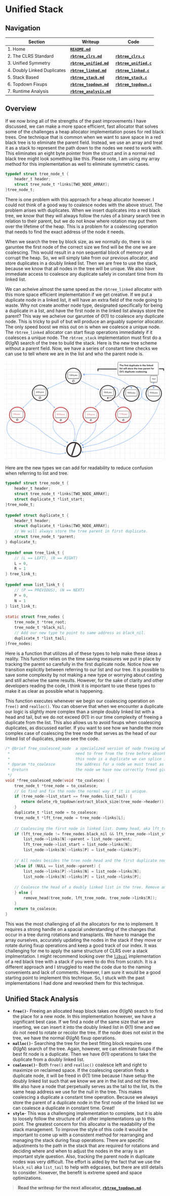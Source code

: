 # Unified Stack

## Navigation

|Section|Writeup|Code|
|---           |---    |--- |
|1. Home|**[`README.md`](/README.md)**||
|2. The CLRS Standard|**[`rbtree_clrs.md`](/docs/rbtree_clrs.md)**|**[`rbtree_clrs.c`](/src/rbtree_clrs.c)**|
|3. Unified Symmetry|**[`rbtree_unified.md`](/docs/rbtree_unified.md)**|**[`rbtree_unified.c`](/src/rbtree_unified.c)**|
|4. Doubly Linked Duplicates|**[`rbtree_linked.md`](/docs/rbtree_linked.md)**|**[`rbtree_linked.c`](/src/rbtree_linked.c)**|
|5. Stack Based|**[`rbtree_stack.md`](/docs/rbtree_stack.md)**|**[`rbtree_stack.c`](/src/rbtree_stack.c)**|
|6. Topdown Fixups|**[`rbtree_topdown.md`](/docs/rbtree_topdown.md)**|**[`rbtree_topdown.c`](/src/rbtree_topdown.c)**|
|7. Runtime Analysis|**[`rbtree_analysis.md`](/docs/rbtree_analysis.md)**||

## Overview

If we now bring all of the strengths of the past improvements I have discussed, we can make a more space efficient, fast allocator that solves some of the challenges a heap allocator implementation poses for red black trees. One technique that is common when we want to save space in a red black tree is to eliminate the parent field. Instead, we use an array and treat it as a stack to represent the path down to the nodes we need to work with. This eliminates an eight byte pointer from the struct and in a normal red black tree might look something like this. Please note, I am using my array method for this implementation as well to eliminate symmetric cases.

```c
typedef struct tree_node_t {
    header_t header;
    struct tree_node_t *links[TWO_NODE_ARRAY];
}tree_node_t;
```

There is one problem with this approach for a heap allocator however. I could not think of a good way to coalesce nodes with the above struct. The problem arises with duplicates. When we insert duplicates into a red black tree, we know that they will always follow the rules of a binary search tree in relation to their parent, but we do not know where rotation may put them over the lifetime of the heap. This is a problem for a coalescing operation that needs to find the exact address of the node it needs.

When we search the tree by block size, as we normally do, there is no garuntee the first node of the correct size we find will be the one we are coalescing. This would result in a non sequential block of memory and corrupt the heap. So, we will simply take from our previous allocator, and store duplicates in a doubly linked list. Then we are free to use the stack, because we know that all nodes in the tree will be unique. We also have immediate access to coalesce any duplicate safely in constant time from its linked list.

We can acheive almost the same speed as the `rbtree_linked` allocator with this more space efficient implementation if we get creative. If we put a duplicate node in a linked list, it will have an extra field of the node going to waste. Why not create another node type, designated specifically for being a duplicate in a list, and have the first node in the linked list always store the parent? This way we acheive our garuntee of $\Theta(1)$ to coalesce any duplicate node. This is tricky to pull of but will produce an arguably superior allocator. The only speed boost we miss out on is when we coalesce a unique node. The `rbtree_linked` allocator can start fixup operations immediately if it coalesces a unique node. The `rbtree_stack` implementation must first do a $\Theta(lgN)$ search of the tree to build the stack. Here is the new tree scheme without a parent field. Now, we have a series of constant time checks we can use to tell where we are in the list and who the parent node is.

![rb-stack-scheme](/images/rb-duplicates-no-parent.png)

Here are the new types we can add for readability to reduce confusion when referring to list and tree.

```c
typedef struct tree_node_t {
    header_t header;
    struct tree_node_t *links[TWO_NODE_ARRAY];
    struct duplicate_t *list_start;
}tree_node_t;

typedef struct duplicate_t {
    header_t header;
    struct duplicate_t *links[TWO_NODE_ARRAY];
    // We will always store the tree parent in first duplicate.
    struct tree_node_t *parent;
} duplicate_t;

typedef enum tree_link_t {
    // (L == LEFT), (R == RIGHT)
    L = 0,
    R = 1
} tree_link_t;

typedef enum list_link_t {
    // (P == PREVIOUS), (N == NEXT)
    P = 0,
    N = 1
} list_link_t;

static struct free_nodes {
    tree_node_t *tree_root;
    tree_node_t *black_nil;
    // Add our new type to point to same address as black_nil.
    duplicate_t *list_tail;
}free_nodes;
```

Here is a function that utilizes all of these types to help make these ideas a reality. This function relies on the time saving measures we put in place by tracking the parent so carefully in the first duplicate node. Notice how we transition explicitly between referring to our list and our tree. It is possible to save some complexity by not making a new type or worrying about casting and still acheive the same results. However, for the sake of clarity and other developers reading the code, I think it is important to use these types to make it as clear as possible what is happening.

This function executes whenever we begin our coalescing operation on `free()` and `realloc()`. You can observe that when we encounter a duplicate our logic is slightly more complex than a simple doubly linked list with a head and tail, but we do not exceed $\Theta(1)$ in our time complexity of freeing a duplicate from the list. This also allows us to avoid fixups when coalescing duplicates, as discussed earlier. If you want to see how we handle the more complex case of coalescing the tree node that serves as the head of our linked list of duplicates, please see the code.

```c
/* @brief free_coalesced_node  a specialized version of node freeing when we find a neighbor we
 *                             need to free from the tree before absorbing into our coalescing. If
 *                             this node is a duplicate we can splice it from a linked list.
 * @param *to_coalesce         the address for a node we must treat as a list or tree node.
 * @return                     the node we have now correctly freed given all cases to find it.
 */
void *free_coalesced_node(void *to_coalesce) {
    tree_node_t *tree_node = to_coalesce;
    // Go find and fix the node the normal way if it is unique.
    if (tree_node->list_start == free_nodes.list_tail) {
       return delete_rb_topdown(extract_block_size(tree_node->header));
    }
    duplicate_t *list_node = to_coalesce;
    tree_node_t *lft_tree_node = tree_node->links[L];

    // Coalescing the first node in linked list. Dummy head, aka lft_tree_node, is to the left.
    if (lft_tree_node != free_nodes.black_nil && lft_tree_node->list_start == to_coalesce) {
        list_node->links[N]->parent = list_node->parent;
        lft_tree_node->list_start = list_node->links[N];
        list_node->links[N]->links[P] = list_node->links[P];

    // All nodes besides the tree node head and the first duplicate node have parent set to NULL.
    }else if (NULL == list_node->parent) {
        list_node->links[P]->links[N] = list_node->links[N];
        list_node->links[N]->links[P] = list_node->links[P];

    // Coalesce the head of a doubly linked list in the tree. Remove and make a new head.
    } else {
        remove_head(tree_node, lft_tree_node, tree_node->links[R]);
    }
    return to_coalesce;
}
```

This was the most challenging of all the allocators for me to implement. It requires a strong handle on a spacial understanding of the changes that occur in a tree during rotations and transplants. We have to manage the array ourselves, accurately updating the nodes in the stack if they move or rotate during fixup operations and keep a good track of our index. It was challenging for me to apply the same structure of CLRS over a stack implmentation. I might recommend looking over the [`libval`](https://adtinfo.org/libavl.html/Red_002dBlack-Trees.html) implementation of a red black tree with a stack if you were to do this from scratch. It is a different approach and I struggled to read the code due to the naming convenients and lack of comments. However, I am sure it would be a good starting point to implement this technique. So, I stuck with the past implementations I had done and reworked them for this technique.

## Unified Stack Analysis

- **`free()`**- Freeing an allocated heap block takes one $\Theta(lgN)$ search to find the place for a new node. In this implementation however, we have a significant best case. If we find a node of the same size that we are inserting, we can insert it into the doubly linked list in $\Theta(1)$ time and we do not need to rotate or recolor the tree. If the node does not exist in the tree, we have the normal $\Theta(lgN)$ fixup operations.
- **`malloc()`**- Searching the tree for the best fitting block requires one $\Theta(lgN)$ search of the tree. Again, however, we can eliminate fixups if the best fit node is a duplicate. Then we have $\Theta(1)$ operations to take the duplicate from a doubly linked list.
- **`coalesce()`**- Both `free()` and `realloc()` coalesce left and right to maximize on reclaimed space. If the coalescing operation finds a duplicate node, it will be freed in $\Theta(1)$ time because I have setup the doubly linked list such that we know we are in the list and not the tree. We also have a node that perpetually serves as the tail to the list, its the same heap address we use for the null in the tree. This makes coalescing a duplicate a constant time operation. Because we always store the parent of a duplicate node in the first node of the linked list we can coalesce a duplicate in constant time. Great!
- **`style`**- This was a challenging implementation to complete, but it is able to loosely follow the structure of all other implementations up to this point. The greatest concern for this allocator is the readability of the stack management. To improve the style of this code it would be important to come up with a consistent method for rearranging and managing the stack during fixup operations. There are specific adjustments to the path in the stack that are required for rotations and deciding where and when to adjust the nodes in the array is an important style question. Also, tracking the parent node in duplicate nodes was very difficult. The effort is aided by the fact that we use the `black_nil` aka `list_tail` to help with edgcases, but there are still details to consider. However, the benefit is extreme speed and space optimizations.

> **Read the writeup for the next allocator, [`rbtree_topdown.md`](/docs/rbtree_topdown.md)**.

